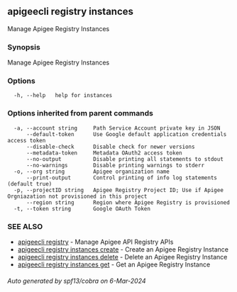 ## apigeecli registry instances

Manage Apigee Registry Instances

### Synopsis

Manage Apigee Registry Instances

### Options

```
  -h, --help   help for instances
```

### Options inherited from parent commands

```
  -a, --account string     Path Service Account private key in JSON
      --default-token      Use Google default application credentials access token
      --disable-check      Disable check for newer versions
      --metadata-token     Metadata OAuth2 access token
      --no-output          Disable printing all statements to stdout
      --no-warnings        Disable printing warnings to stderr
  -o, --org string         Apigee organization name
      --print-output       Control printing of info log statements (default true)
  -p, --projectID string   Apigee Registry Project ID; Use if Apigee Orgniazation not provisioned in this project
      --region string      Region where Apigee Registry is provisioned
  -t, --token string       Google OAuth Token
```

### SEE ALSO

* [apigeecli registry](apigeecli_registry.md)	 - Manage Apigee API Registry APIs
* [apigeecli registry instances create](apigeecli_registry_instances_create.md)	 - Create an Apigee Registry Instance
* [apigeecli registry instances delete](apigeecli_registry_instances_delete.md)	 - Delete an Apigee Registry Instance
* [apigeecli registry instances get](apigeecli_registry_instances_get.md)	 - Get an Apigee Registry Instance

###### Auto generated by spf13/cobra on 6-Mar-2024
